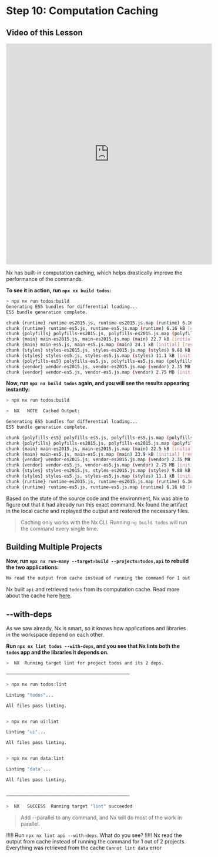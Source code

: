 # Step 10: Computation Caching

## Video of this Lesson

<iframe width="560" height="600" src="https://www.youtube.com/embed/HX3--ilBhBs" frameborder="0" allow="accelerometer; autoplay; encrypted-media; gyroscope; picture-in-picture" allowfullscreen></iframe>

Nx has built-in computation caching, which helps drastically improve the performance of the commands.

**To see it in action, run `npx nx build todos`:**

```bash
> npx nx run todos:build
Generating ES5 bundles for differential loading...
ES5 bundle generation complete.

chunk {runtime} runtime-es2015.js, runtime-es2015.js.map (runtime) 6.16 kB [entry] [rendered]
chunk {runtime} runtime-es5.js, runtime-es5.js.map (runtime) 6.16 kB [entry] [rendered]
chunk {polyfills} polyfills-es2015.js, polyfills-es2015.js.map (polyfills) 141 kB [initial] [rendered]
chunk {main} main-es2015.js, main-es2015.js.map (main) 22.7 kB [initial] [rendered]
chunk {main} main-es5.js, main-es5.js.map (main) 24.1 kB [initial] [rendered]
chunk {styles} styles-es2015.js, styles-es2015.js.map (styles) 9.88 kB [initial] [rendered]
chunk {styles} styles-es5.js, styles-es5.js.map (styles) 11.1 kB [initial] [rendered]
chunk {polyfills-es5} polyfills-es5.js, polyfills-es5.js.map (polyfills-es5) 759 kB [initial] [rendered]
chunk {vendor} vendor-es2015.js, vendor-es2015.js.map (vendor) 2.35 MB [initial] [rendered]
chunk {vendor} vendor-es5.js, vendor-es5.js.map (vendor) 2.75 MB [initial] [rendered]
```

**Now, run `npx nx build todos` again, and you will see the results appearing instantly:**

```bash
> npx nx run todos:build

>  NX   NOTE  Cached Output:

Generating ES5 bundles for differential loading...
ES5 bundle generation complete.

chunk {polyfills-es5} polyfills-es5.js, polyfills-es5.js.map (polyfills-es5) 759 kB [initial] [rendered]
chunk {polyfills} polyfills-es2015.js, polyfills-es2015.js.map (polyfills) 141 kB [initial] [rendered]
chunk {main} main-es2015.js, main-es2015.js.map (main) 22.5 kB [initial] [rendered]
chunk {main} main-es5.js, main-es5.js.map (main) 23.9 kB [initial] [rendered]
chunk {vendor} vendor-es2015.js, vendor-es2015.js.map (vendor) 2.35 MB [initial] [rendered]
chunk {vendor} vendor-es5.js, vendor-es5.js.map (vendor) 2.75 MB [initial] [rendered]
chunk {styles} styles-es2015.js, styles-es2015.js.map (styles) 9.88 kB [initial] [rendered]
chunk {styles} styles-es5.js, styles-es5.js.map (styles) 11.1 kB [initial] [rendered]
chunk {runtime} runtime-es2015.js, runtime-es2015.js.map (runtime) 6.16 kB [entry] [rendered]
chunk {runtime} runtime-es5.js, runtime-es5.js.map (runtime) 6.16 kB [entry] [rendered]
```

Based on the state of the source code and the environment, Nx was able to figure out that it had already run this exact command. Nx found the artifact in the local cache and replayed the output and restored the necessary files.

> Caching only works with the Nx CLI. Running `ng build todos` will run the command every single time.

## Building Multiple Projects

**Now, run `npx nx run-many --target=build --projects=todos,api` to rebuild the two applications:**

```bash
Nx read the output from cache instead of running the command for 1 out of 2 projects.
```

Nx built `api` and retrieved `todos` from its computation cache. Read more about the cache here [here](/{{framework}}/core-concepts/computation-caching).

## --with-deps

As we saw already, Nx is smart, so it knows how applications and libraries in the workspace depend on each other.

**Run `npx nx lint todos --with-deps`, and you see that Nx lints both the `todos` app and the libraries it depends on.**

```bash
>  NX  Running target lint for project todos and its 2 deps.

———————————————————————————————————————————————

> npx nx run todos:lint

Linting "todos"...

All files pass linting.


> npx nx run ui:lint

Linting "ui"...

All files pass linting.


> npx nx run data:lint

Linting "data"...

All files pass linting.


———————————————————————————————————————————————

>  NX   SUCCESS  Running target "lint" succeeded
```

> Add --parallel to any command, and Nx will do most of the work in parallel.

!!!!!
Run `npx nx lint api --with-deps`. What do you see?
!!!!!
Nx read the output from cache instead of running the command for 1 out of 2 projects.
Everything was retrieved from the cache
`Cannot lint data` error
